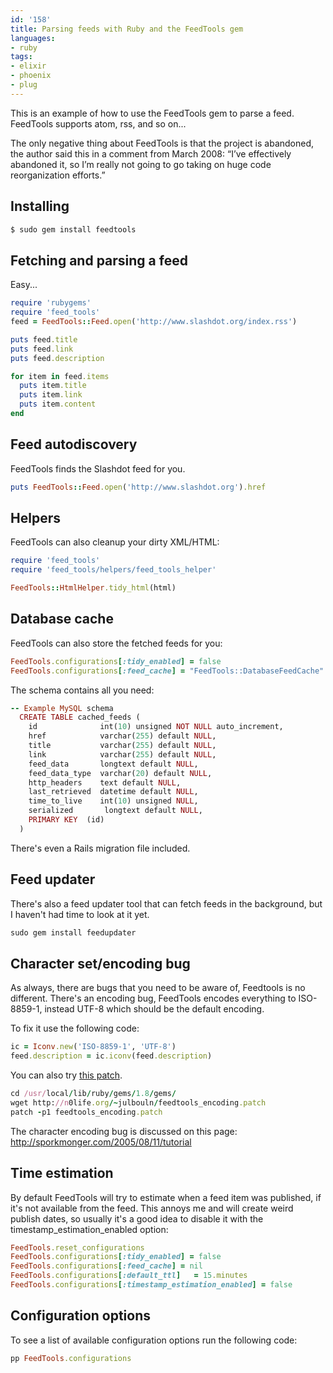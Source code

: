 ```yaml
---
id: '158'
title: Parsing feeds with Ruby and the FeedTools gem
languages:
- ruby
tags:
- elixir
- phoenix
- plug
---
```

This is an example of how to use the FeedTools gem to parse a feed. FeedTools supports atom, rss, and so on...

The only negative thing about FeedTools is that the project is abandoned, the author said this in a comment from March 2008:
“I’ve effectively abandoned it, so I’m really not going to go taking on huge code reorganization efforts.”

Installing
----------


```ruby
$ sudo gem install feedtools
```
    

Fetching and parsing a feed
---------------------------

Easy...


```ruby
require 'rubygems'
require 'feed_tools'
feed = FeedTools::Feed.open('http://www.slashdot.org/index.rss')

puts feed.title
puts feed.link
puts feed.description

for item in feed.items
  puts item.title
  puts item.link
  puts item.content
end
```
    

Feed autodiscovery
------------------

FeedTools finds the Slashdot feed for you.


```ruby
puts FeedTools::Feed.open('http://www.slashdot.org').href
```
    

Helpers
-------

FeedTools can also cleanup your dirty XML/HTML:


```ruby
require 'feed_tools'
require 'feed_tools/helpers/feed_tools_helper'

FeedTools::HtmlHelper.tidy_html(html)
```
    

Database cache
--------------

FeedTools can also store the fetched feeds for you:


```ruby
FeedTools.configurations[:tidy_enabled] = false
FeedTools.configurations[:feed_cache] = "FeedTools::DatabaseFeedCache"
```
    

The schema contains all you need:


```ruby
-- Example MySQL schema
  CREATE TABLE cached_feeds (
    id              int(10) unsigned NOT NULL auto_increment,
    href            varchar(255) default NULL,
    title           varchar(255) default NULL,
    link            varchar(255) default NULL,
    feed_data       longtext default NULL,
    feed_data_type  varchar(20) default NULL,
    http_headers    text default NULL,
    last_retrieved  datetime default NULL,
    time_to_live    int(10) unsigned NULL,
    serialized       longtext default NULL,
    PRIMARY KEY  (id)
  )
```
    

There's even a Rails migration file included.

Feed updater
------------

There's also a feed updater tool that can fetch feeds in the background, but I haven't had time to look at it yet.


```ruby
sudo gem install feedupdater
```
    

Character set/encoding bug
--------------------------

As always, there are bugs that you need to be aware of, Feedtools is no different. There's an encoding bug, FeedTools encodes everything to ISO-8859-1, instead UTF-8 which should be the default encoding.

To fix it use the following code:


```ruby
ic = Iconv.new('ISO-8859-1', 'UTF-8')
feed.description = ic.iconv(feed.description)
```
    

You can also try [this patch](http://n0life.org/~julbouln/feedtools_encoding.patch).


```ruby
cd /usr/local/lib/ruby/gems/1.8/gems/
wget http://n0life.org/~julbouln/feedtools_encoding.patch
patch -p1 feedtools_encoding.patch
```
    

The character encoding bug is discussed on this page: http://sporkmonger.com/2005/08/11/tutorial

Time estimation
---------------

By default FeedTools will try to estimate when a feed item was published, if it's not available from the feed. This annoys me and will create weird publish dates, so usually it's a good idea to disable it with the timestamp\_estimation\_enabled option:


```ruby
FeedTools.reset_configurations
FeedTools.configurations[:tidy_enabled] = false
FeedTools.configurations[:feed_cache] = nil
FeedTools.configurations[:default_ttl]   = 15.minutes
FeedTools.configurations[:timestamp_estimation_enabled] = false
```
    

Configuration options
---------------------

To see a list of available configuration options run the following code:


```ruby
pp FeedTools.configurations
```
    

